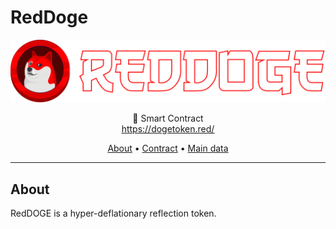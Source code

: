 # RedDoge
![alt text](https://github.com/RedTeam-Blockchain/RedDoge/blob/29ecc1366eb0c47969b2e38bad3ba052f829bdd4/img/RedDoge-long.png)

<p align="center">
  <span align="center">📄 Smart Contract</span>
  <br/>
  <a href ="https://dogetoken.red/" target="_blank">https://dogetoken.red/</a>
</p>

<p align="center">
  <a href="https://www.dogetoken.red/#About">About</a>
  •
  <a href="https://www.dogetoken.red/#Contract-details">Contract</a>
  •
  <a href="https://www.dogetoken.red/#Main-data">Main data</a>
</p>

---

## About

<p>RedDOGE is a hyper-deflationary reflection token.</p>

